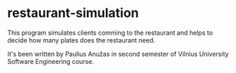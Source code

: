# restaurant-simulation
This program simulates clients comming to the restaurant and helps to decide how many plates does the restaurant need.

It's been written by Paulius Anužas in second semester of Vilnius University Software Engineering course.
